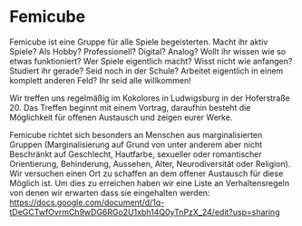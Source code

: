 # Femicube

Femicube ist eine Gruppe für alle Spiele begeisterten.
Macht ihr aktiv Spiele? Als Hobby? Professionell? Digital? Analog?
Wollt ihr wissen wie so etwas funktioniert? Wer Spiele eigentlich macht? Wisst nicht wie anfangen?
Studiert ihr gerade? Seid noch in der Schule? Arbeitet eigentlich in einem komplett anderen Feld?
Ihr seid alle willkommen! 

Wir treffen uns regelmäßig im Kokolores in Ludwigsburg in der Hoferstraße 20. Das Treffen beginnt mit einem Vortrag, daraufhin besteht die Möglichkeit für offenen Austausch und zeigen eurer Werke.

Femicube richtet sich besonders an Menschen aus marginalisierten Gruppen (Marginalisierung auf Grund von unter anderem aber nicht Beschränkt auf Geschlecht, Hautfarbe, sexueller oder romantischer Orientierung, Behinderung, Aussehen, Alter, Neurodiversität oder Religion). Wir versuchen einen Ort zu schaffen an dem offener Austausch für diese Möglich ist. Um dies zu erreichen haben wir eine Liste an Verhaltensregeln von denen wir erwarten dass sie eingehalten werden: <https://docs.google.com/document/d/1q-tDeGCTwfOvrmCh9wDG6RGo2U1xbh14Q0yTnPzX_24/edit?usp=sharing>
